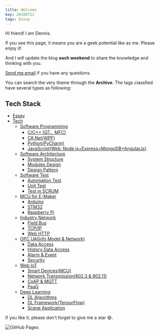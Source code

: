```yaml
---
title: Welcome
key: 20180722
tags: Essay
---
```

Hi friend! I am Dennis.

If you see this page, it means you are a geek potential like as me. Please enjoy it!

And I will update the blog **each weekend** to share the knowledge and thinking with you.

<!--more-->
 [Send me email](mailto:zhanghaitao@estun.com) if you have any questions.

You can search the very theme through the **Archive**. The tags classfied have several types as following:


<h2 id="catalog">Tech Stack</h2>

- [Essay](#blogs)
- [Tech](#fedev)
  - [Software Programming](#node_read)
    - [C/C++ (QT、MFC)](#interview)
    - [C#.Net(WPF)](#otherdev)
    - [Python(PyCharm)](#node_read)
    - [JavaScript(Web: Node.js+Express+MongoDB+AngularJs)](#interview)
  - [Software Architecture](#node_read)
    - [System Structure](#interview)
    - [Modules Design](#otherdev)
    - [Design Pattern](#node_read)
  - [Software Test](#node_read)
    - [Automation Test](#interview)
    - [Unit Test](#otherdev)
    - [Test in SCRUM](#node_read)
  - [MCU for E-Maker](#node_read)
    - [Arduino](#interview)
    - [STM32](#otherdev)
    - [Raspberry Pi](#node_read)
  - [Industry Network](#node_read)
    - [Field Bus](#interview)
    - [TCP/IP](#otherdev)
    - [Web HTTP](#node_read)
  - [OPC UA(Info Model & Network)](#node_read)
    - [Data Access](#interview)
    - [History Data Access](#otherdev)
    - [Alarm & Event](#node_read)
    - [Security](#node_read)
  - [Web IoT](#node_read)
    - [Smart Devices(MCU)](#interview)
    - [Network Transmission(802.3 & 802.11)](#otherdev)
    - [CoAP & MQTT](#node_read)
    - [PaaG](#node_read)
  - [Deep Learning](#node_read)
    - [DL Algorithms](#interview)
    - [DL Framework(TensorFlow)](#otherdev)
    - [Scene Application](#node_read)

If you like it, please don't forget to give me a star :smile:.

![GitHub Pages](https://github.com/orgs/EstunSWRD/teams/wetogo_pc_software) 
